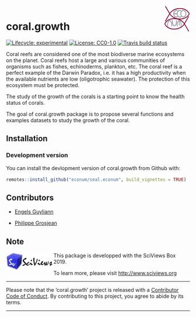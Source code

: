 
<!-- README.md is generated from README.Rmd. Please edit that file -->

<img src="man/figures/EcoNum-logo.png" width="70" height="70" align="right"/>

# coral.growth

<!-- badges: start -->

[![Lifecycle:
experimental](https://img.shields.io/badge/lifecycle-experimental-orange.svg)](https://www.tidyverse.org/lifecycle/#experimental)
[![License:
CC0-1.0](https://licensebuttons.net/l/zero/1.0/80x15.png)](http://creativecommons.org/publicdomain/zero/1.0/)
[![Travis build
status](https://travis-ci.org/EcoNum/coral.growth.svg?branch=master)](https://travis-ci.org/EcoNum/coral.growth)
<!-- badges: end -->

Coral reefs are considered one of the most biodiverse marine ecosystems
on the planet. Coral reefs host a large and various communities of
organisms such as fishes, echinoderms, plankton, etc. The coral reef is
a perfect example of the Darwin Paradox, i.e. it has a high productivity
when the available nutrients are low (oligotrophic seawater). The
protection of this ecosystem must be protected.

The study of the growth of the corals is a starting point to know the
health status of corals.

The goal of coral.growth package is to propose several functions and
examples datasets to study the growth of the coral.

## Installation

### Development version

You can install the devlopment version of coral.growth from Github with:

``` r
remotes::install_github("econum/seal.econum", build_vignettes = TRUE)
```

## Contributors

  - [Engels Guyliann](https://github.com/GuyliannEngels)

  - [Philippe
Grosjean](https://github.com/phgrosjean)

## Note

<img src="man/figures/site-title.png" width="130" height="50" align="left"/>
This package is developped with the SciViews Box 2019.

To learn more, please visit <http://www.sciviews.org>

-----

Please note that the ‘coral.growth’ project is released with a
[Contributor Code of Conduct](CODE_OF_CONDUCT.md). By contributing to
this project, you agree to abide by its terms.

-----
